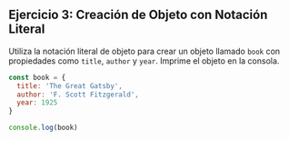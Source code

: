 ## Ejercicio 3: Creación de Objeto con Notación Literal

Utiliza la notación literal de objeto para crear un objeto llamado `book` con propiedades como `title`, `author` y `year`. Imprime el objeto en la consola.

```javascript
const book = {
  title: 'The Great Gatsby',
  author: 'F. Scott Fitzgerald',
  year: 1925
}

console.log(book)
```
